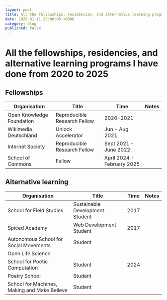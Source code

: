 ```yaml
---
layout: post
title: All the fellowships, residencies, and alternative learning programs I have done from 2020 to 2025
date: 2025-01-11 23:00:00 +0000
category: blog
published: false
---
```

# All the fellowships, residencies, and alternative learning programs I have done from 2020 to 2025


## Fellowships

| Organisation              | Title                        | Time                       | Notes |
| ------------------------- | ---------------------------- | -------------------------- | ----- |
| Open Knowledge Foundation | Reproducible Research Fellow | 2020-2021                  |       |
| Wikimedia Deutschland     | Unlock Accelerator           | Jun - Aug 2021             |       |
| Internet Society          | Reproducible Research Fellow | Sept 2021 - June 2022      |       |
| School of Commons         | Fellow                       | April 2024 - February 2025 |       |

## Alternative learning

| Organisation                                 | Title                           | Time | Notes |
| -------------------------------------------- | ------------------------------- | ---- | ----- |
| School for Field Studies                     | Sustainable Development Student | 2017 |       |
| Spiced Academy                               | Web Development Student         | 2017 |       |
| Autonomous School for Social Movements       | Student                         |      |       |
| Open Life Science                            |                                 |      |       |
| School for Poetic Computation                | Student                         | 2024 |       |
| Poetry School                                | Student                         |      |       |
| School for Machines, Making and Make Believe | Student                         |      |       |

